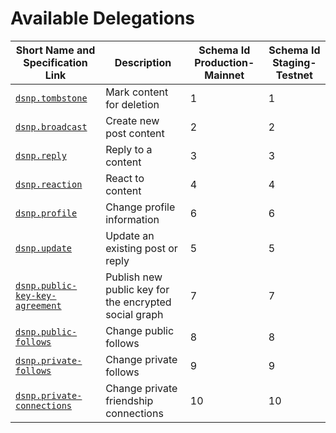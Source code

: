 # Available Delegations

| Short Name and Specification Link                                           | Description                                           | Schema Id Production-Mainnet | Schema Id Staging-Testnet |
| --------------------------------------------------------------------------- | ----------------------------------------------------- | ---------------------------- | ------------------------- |
| [`dsnp.tombstone`](https://spec.dsnp.org/DSNP/Types/Tombstone.html)         | Mark content for deletion                             | 1                            | 1                         |
| [`dsnp.broadcast`](https://spec.dsnp.org/DSNP/Types/Broadcast.html)         | Create new post content                               | 2                            | 2                         |
| [`dsnp.reply`](https://spec.dsnp.org/DSNP/Types/Reply.html)                 | Reply to a content                                    | 3                            | 3                         |
| [`dsnp.reaction`](https://spec.dsnp.org/DSNP/Types/Reaction.html)           | React to content                                      | 4                            | 4                         |
| [`dsnp.profile`](https://spec.dsnp.org/DSNP/Types/Profile.html)             | Change profile information                            | 6                            | 6                         |
| [`dsnp.update`](https://spec.dsnp.org/DSNP/Types/Update.html)               | Update an existing post or reply                      | 5                            | 5                         |
| [`dsnp.public-key-key-agreement`](https://spec.dsnp.org/DSNP/UserData.html) | Publish new public key for the encrypted social graph | 7                            | 7                         |
| [`dsnp.public-follows`](https://spec.dsnp.org/DSNP/UserData.html)           | Change public follows                                 | 8                            | 8                         |
| [`dsnp.private-follows`](https://spec.dsnp.org/DSNP/UserData.html)          | Change private follows                                | 9                            | 9                         |
| [`dsnp.private-connections`](https://spec.dsnp.org/DSNP/UserData.html)      | Change private friendship connections                 | 10                           | 10                        |
